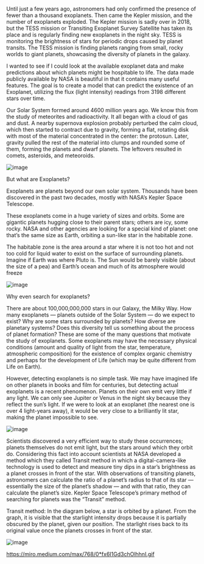 Until just a few years ago, astronomers had only confirmed the presence of fewer than a thousand exoplanets. Then came the Kepler mission, and the number of exoplanets exploded. The Kepler mission is sadly over in 2018, but the TESS mission or Transiting Exoplanet Survey Satellite has taken its place and is regularly finding new exoplanets in the night sky. TESS is monitoring the brightness of stars for periodic drops caused by planet transits. The TESS mission is finding planets ranging from small, rocky worlds to giant planets, showcasing the diversity of planets in the galaxy.

I wanted to see if I could look at the available exoplanet data and make predictions about which planets might be hospitable to life. The data made publicly available by NASA is beautiful in that it contains many useful features. The goal is to create a model that can predict the existence of an Exoplanet, utilizing the flux (light intensity) readings from 3198 different stars over time.

Our Solar System formed around 4600 million years ago. We know this from the study of meteorites and radioactivity. It all began with a cloud of gas and dust. A nearby supernova explosion probably perturbed the calm cloud, which then started to contract due to gravity, forming a flat, rotating disk with most of the material concentrated in the center: the protosun. Later, gravity pulled the rest of the material into clumps and rounded some of them, forming the planets and dwarf planets. The leftovers resulted in comets, asteroids, and meteoroids.


![image](https://user-images.githubusercontent.com/49754403/122517910-34552380-d02e-11eb-8684-05e2e5517957.png)



But what are Exoplanets?

Exoplanets are planets beyond our own solar system. Thousands have been discovered in the past two decades, mostly with NASA’s Kepler Space Telescope.

These exoplanets come in a huge variety of sizes and orbits. Some are gigantic planets hugging close to their parent stars; others are icy, some rocky. NASA and other agencies are looking for a special kind of planet: one that’s the same size as Earth, orbiting a sun-like star in the habitable zone.

The habitable zone is the area around a star where it is not too hot and not too cold for liquid water to exist on the surface of surrounding planets. Imagine if Earth was where Pluto is. The Sun would be barely visible (about the size of a pea) and Earth’s ocean and much of its atmosphere would freeze

![image](https://user-images.githubusercontent.com/49754403/122517983-4931b700-d02e-11eb-8cfa-db6b04f6ac18.png)


Why even search for exoplanets?

There are about 100,000,000,000 stars in our Galaxy, the Milky Way. How many exoplanets — planets outside of the Solar System — do we expect to exist? Why are some stars surrounded by planets? How diverse are planetary systems? Does this diversity tell us something about the process of planet formation? These are some of the many questions that motivate the study of exoplanets. Some exoplanets may have the necessary physical conditions (amount and quality of light from the star, temperature, atmospheric composition) for the existence of complex organic chemistry and perhaps for the development of Life (which may be quite different from Life on Earth).

However, detecting exoplanets is no simple task. We may have imagined life on other planets in books and film for centuries, but detecting actual exoplanets is a recent phenomenon. Planets on their own emit very little if any light. We can only see Jupiter or Venus in the night sky because they reflect the sun’s light. If we were to look at an exoplanet (the nearest one is over 4 light-years away), it would be very close to a brilliantly lit star, making the planet impossible to see.

![image](https://user-images.githubusercontent.com/49754403/122518026-551d7900-d02e-11eb-9075-9a167415a157.png)




Scientists discovered a very efficient way to study these occurrences; planets themselves do not emit light, but the stars around which they orbit do. Considering this fact into account scientists at NASA developed a method which they called Transit method in which a digital-camera-like technology is used to detect and measure tiny dips in a star’s brightness as a planet crosses in front of the star. With observations of transiting planets, astronomers can calculate the ratio of a planet’s radius to that of its star — essentially the size of the planet’s shadow — and with that ratio, they can calculate the planet’s size.
Kepler Space Telescope’s primary method of searching for planets was the “Transit” method.

Transit method: In the diagram below, a star is orbited by a planet. From the graph, it is visible that the starlight intensity drops because it is partially obscured by the planet, given our position. The starlight rises back to its original value once the planets crosses in front of the star.


![image](https://user-images.githubusercontent.com/49754403/122518486-e42a9100-d02e-11eb-9ccd-a208ab387aad.png)

https://miro.medium.com/max/768/0*fx6I1Gd3chOlhhnI.gif

